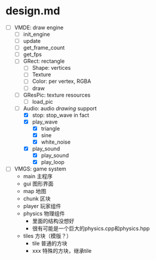 design.md
=========

- [ ] VMDE: draw engine
	- [ ] init_engine
	- [ ] update
	- [ ] get_frame_count
	- [ ] get_fps
	- [ ] GRect: rectangle
		- [ ] Shape: vertices
		- [ ] Texture
		- [ ] Color: per vertex, RGBA
		- [ ] draw
	- [ ] GResPic: texture resources
		- [ ] load_pic
	- [ ] Audio: audio *drawing* support
		- [x] stop: stop_wave in fact
		- [x] play_wave
			- [x] triangle
			- [x] sine
			- [x] white_noise
		- [x] play_sound
			- [x] play_sound
			- [x] play_loop
- [ ] VMGS: game system
	- main 主程序
	- gui 图形界面
	- map 地图
	- chunk 区块
	- player 玩家组件
	- physics 物理组件
		- 里面的结构没想好
		- 很有可能是一个巨大的physics.cpp和physics.hpp
	- tiles 方块（模版？）
		- tile 普通的方块
		- xxx 特殊的方块，继承tile
